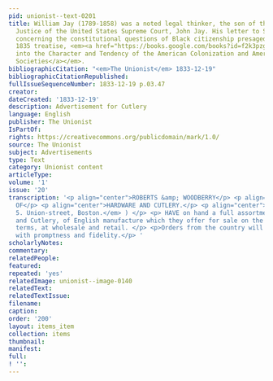 ```yaml
---
pid: unionist--text-0201
title: William Jay (1789-1858) was a noted legal thinker, the son of the first Chief
  Justice of the United States Supreme Court, John Jay. His letter to Samuel J. May
  concerning the constitutional questions of Black citizenship presaged his important
  1835 treatise, <em><a href="https://books.google.com/books?id=f2k3pzgpYxsC">An Inquiry
  into the Character and Tendency of the American Colonization and American Anti-Slavery
  Societies</a></em>.
bibliographicCitation: "<em>The Unionist</em> 1833-12-19"
bibliographicCitationRepublished: 
fullIssueSequenceNumber: 1833-12-19 p.03.47
creator: 
dateCreated: '1833-12-19'
description: Advertisement for Cutlery
language: English
publisher: The Unionist
IsPartOf: 
rights: https://creativecommons.org/publicdomain/mark/1.0/
source: The Unionist
subject: Advertisements
type: Text
category: Unionist content
articleType: 
volume: '1'
issue: '20'
transcription: '<p align="center">ROBERTS &amp; WOODBERRY</p> <p align="center">IMPORTERS
  OF</p> <p align="center">HARDWARE AND CUTLERY.</p> <p align="center"> ( <em>No.
  5. Union-street, Boston.</em> ) </p> <p> HAVE on hand a full assortment of Hardware
  and Cutlery, of English manufacture which they offer for sale on the most reasonable
  terms, at wholesale and retail. </p> <p>Orders from the country will be executed
  with promptness and fidelity.</p> '
scholarlyNotes: 
commentary: 
relatedPeople: 
featured: 
repeated: 'yes'
relatedImage: unionist--image-0140
relatedText: 
relatedTextIssue: 
filename: 
caption: 
order: '200'
layout: items_item
collection: items
thumbnail: 
manifest: 
full: 
! '': 
---
```


